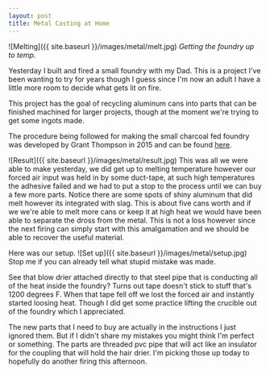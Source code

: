 ```yaml
---
layout: post
title: Metal Casting at Home
---
```


![Melting]({{ site.baseurl }}/images/metal/melt.jpg)
*Getting the foundry up to temp.*

Yesterday I built and fired a small foundry with my Dad. This is a project I've been wanting to try for years though I guess since I'm now an adult I have a little more room to decide what gets lit on fire.

This project has the goal of recycling aluminum cans into parts that can be finished machined for larger projects, though at the moment we're trying to get some ingots made. 

The procedure being followed for making the small charcoal fed foundry was developed by Grant Thompson in 2015 and can be found [here](https://www.youtube.com/watch?v=hHD10DjxM1g).

![Result]({{ site.baseurl }}/images/metal/result.jpg)
This was all we were able to make yesterday, we did get up to melting temperature however our forced air input was held in by some duct-tape, at such high temperatures the adhesive failed and we had to put a stop to the process until we can buy a few more parts. Notice there are some spots of shiny aluminum that did melt however its integrated with slag. This is about five cans worth and if we we're able to melt more cans or keep it at high heat we would have been able to separate the dross from the metal. This is not a loss however since the next firing can simply start with this amalgamation and we should be able to recover the useful material.

Here was our setup.
![Set up]({{ site.baseurl }}/images/metal/setup.jpg)
Stop me if you can already tell what stupid mistake was made.

See that blow drier attached directly to that steel pipe that is conducting all of the heat inside the foundry? Turns out tape doesn't stick to stuff that's 1200 degrees F. When that tape fell off we lost the forced air and instantly started loosing heat. Though I did get some practice lifting the crucible out of the foundry which I appreciated. 

The new parts that I need to buy are actually in the instructions I just ignored them. But if I didn't share my mistakes you might think I'm perfect or something. The parts are threaded pvc pipe that will act like an insulator for the coupling that will hold the hair drier. I'm picking those up today to hopefully do another firing this afternoon. 
